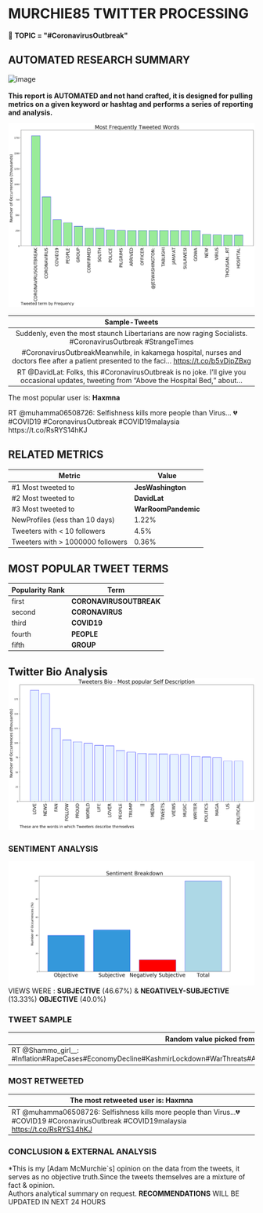 # MURCHIE85 TWITTER PROCESSING 
&#x1F34E; **TOPIC = "#CoronavirusOutbreak"**

## AUTOMATED RESEARCH SUMMARY

![image](https://marketingplatform.google.com/about/static/images/gmp/analytics-smb-benefit.jpg)
<br></br>
<b> This report is AUTOMATED and not hand crafted, it is designed for pulling metrics on a given keyword or hashtag and performs a series of reporting and analysis.</b>



![image](TWEETS.png)



|                **Sample-Tweets**        |
| :-------------: |
| Suddenly, even the most staunch Libertarians are now raging Socialists. #CoronavirusOutbreak #StrangeTimes |
| #CoronavirusOutbreakMeanwhile, in kakamega hospital, nurses and doctors flee after a patient presented to the faci… https://t.co/b5vDjpZBxg |
| RT @DavidLat: Folks, this #CoronavirusOutbreak is no joke. I’ll give you occasional updates, tweeting from “Above the Hospital Bed,” about… |

The most popular user is: **Haxmna**
<div class="alert alert-block alert-danger"> RT @muhamma06508726: Selfishness kills more people than Virus...
💔 #COVID19 #CoronavirusOutbreak #COVID19malaysia https://t.co/RsRYS14hKJ</div>

## RELATED METRICS<br>
| Metric | Value |
| ------------- | ------------- |
| #1 Most tweeted to  | **JesWashington** |
| #2 Most tweeted to  | **DavidLat** |
| #3 Most tweeted to  | **WarRoomPandemic** |
| NewProfiles (less than 10 days) | 1.22%  |
| Tweeters with < 10 followers  | 4.5%|
| Tweeters with > 1000000 followers  | 0.36%  |



## MOST POPULAR TWEET TERMS 


| Popularity Rank  | Term |
| ------------- | ------------- |
| first  | **CORONAVIRUSOUTBREAK**  |
| second  | **CORONAVIRUS**  |
| third  | **COVID19** |
| fourth  | **PEOPLE**  |
| fifth  | **GROUP**  |


## Twitter Bio Analysis![image](BIO.png)
### SENTIMENT ANALYSIS
![image](sentiment.png)
VIEWS WERE : **SUBJECTIVE**  (46.67%) & **NEGATIVELY-SUBJECTIVE** (13.33%) **OBJECTIVE** (40.0%)

### TWEET SAMPLE 
| Random value picked from array |
| ------------- |
|RT @Shammo_girl__: #Inflation#RapeCases#EconomyDecline#KashmirLockdown#WarThreats#AustraliaOnFire#LocustInvasion#DelhiBurning#Aurat… |

### MOST RETWEETED 

| The most retweeted user is: **Haxmna**  |
| ------------- |
| RT @muhamma06508726: Selfishness kills more people than Virus...💔 #COVID19 #CoronavirusOutbreak #COVID19malaysia https://t.co/RsRYS14hKJ |

### CONCLUSION & EXTERNAL ANALYSIS

*This is my [Adam McMurchie`s] opinion on the data from the tweets, it serves as no objective truth.Since the tweets themselves are a mixture of fact & opinion.<br>
Authors analytical summary on request.
**RECOMMENDATIONS** WILL BE UPDATED IN NEXT  24 HOURS <br>